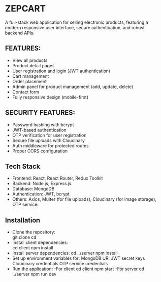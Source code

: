 # ZEPCART

A full-stack web application for selling electronic products, featuring a modern responsive user interface, secure authentication, and robust backend APIs.

 ## FEATURES:

- View all products
- Product detail pages
- User registration and login (JWT authentication)
- Cart management
- Order placement
- Admin panel for product management (add, update, delete)
- Contact form
- Fully responsive design (mobile-first)

## SECURITY FEATURES:

- Password hashing with bcrypt
- JWT-based authentication
- OTP verification for user registration
- Secure file uploads with Cloudinary
- Auth middleware for protected routes
- Proper CORS configuration

## Tech Stack

- Frontend: React, React Router, Redux Toolkit
- Backend: Node.js, Express.js
- Database: MongoDB
- Authentication: JWT, bcrypt
- Others: Axios, Multer (for file uploads), Cloudinary (for image storage), OTP service.


## Installation 

- Clone the repository:      
      git clone <repo-url>
      cd <project-directory>
- Install client dependencies:  
      cd client
      npm install
- Install server dependencies:
      cd ../server
      npm install
- Set up environment variables for:
      MongoDB URI
      JWT secret keys
      Cloudinary credentials
      OTP service credentials
- Run the application:
  -For client 
      cd client
      npm start
  -For server
      cd ../server
      npm run dev




